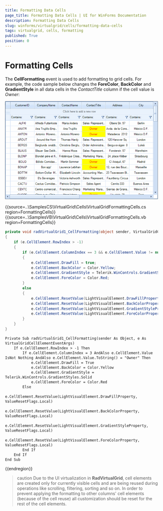 ```yaml
---
title: Formatting Data Cells
page_title: Formatting Data Cells | UI for WinForms Documentation
description: Formatting Data Cells
slug: winforms/virtualgrid/cells/formatting-data-cells
tags: virtualgrid, cells, formatting
published: True
position: 0
---
```


# Formatting Cells

The __CellFormatting__ event is used to add formatting to grid cells. For example, the code sample below changes the __ForeColor__, __BackColor__ and __GradientStyle__ in all data cells in the *ContactTitle* column if the cell value is *Owner*:

![virtualgrid-cells-formatting-data-cells001](images/virtualgrid-cells-formatting-data-cells001.gif)

{{source=..\SamplesCS\VirtualGrid\Cells\VirtualGridFormattingCells.cs region=FormattingCells}} 
{{source=..\SamplesVB\VirtualGrid\Cells\VirtualGridFormattingCells.vb region=FormattingCells}} 

````C#
private void radVirtualGrid1_CellFormatting(object sender, VirtualGridCellElementEventArgs e)
{
    if (e.CellElement.RowIndex > -1)
    {
        if (e.CellElement.ColumnIndex == 3 && e.CellElement.Value != null && e.CellElement.Value.ToString() == "Owner")
        {
            e.CellElement.DrawFill = true;
            e.CellElement.BackColor = Color.Yellow;
            e.CellElement.GradientStyle = Telerik.WinControls.GradientStyles.Solid;
            e.CellElement.ForeColor = Color.Red;
        }
        else
        { 
            e.CellElement.ResetValue(LightVisualElement.DrawFillProperty, ValueResetFlags.Local);
            e.CellElement.ResetValue(LightVisualElement.BackColorProperty, ValueResetFlags.Local);
            e.CellElement.ResetValue(LightVisualElement.GradientStyleProperty, ValueResetFlags.Local);
            e.CellElement.ResetValue(LightVisualElement.ForeColorProperty, ValueResetFlags.Local);
        }
    }
}

````
````VB.NET
Private Sub radVirtualGrid1_CellFormatting(sender As Object, e As VirtualGridCellElementEventArgs)
    If e.CellElement.RowIndex > -1 Then
        If e.CellElement.ColumnIndex = 3 AndAlso e.CellElement.Value IsNot Nothing AndAlso e.CellElement.Value.ToString() = "Owner" Then
            e.CellElement.DrawFill = True
            e.CellElement.BackColor = Color.Yellow
            e.CellElement.GradientStyle = Telerik.WinControls.GradientStyles.Solid
            e.CellElement.ForeColor = Color.Red
        Else
            e.CellElement.ResetValue(LightVisualElement.DrawFillProperty, ValueResetFlags.Local)
            e.CellElement.ResetValue(LightVisualElement.BackColorProperty, ValueResetFlags.Local)
            e.CellElement.ResetValue(LightVisualElement.GradientStyleProperty, ValueResetFlags.Local)
            e.CellElement.ResetValue(LightVisualElement.ForeColorProperty, ValueResetFlags.Local)
        End If
    End If
End Sub

````

{{endregion}} 

>caution Due to the UI virtualization in __RadVirtualGrid__, cell elements are created only for currently visible cells and are being reused during operations like scrolling, filtering, sorting and so on. In order to prevent applying the formatting to other columns' cell elements (because of the cell reuse) all customization should be reset for the rest of the cell elements.